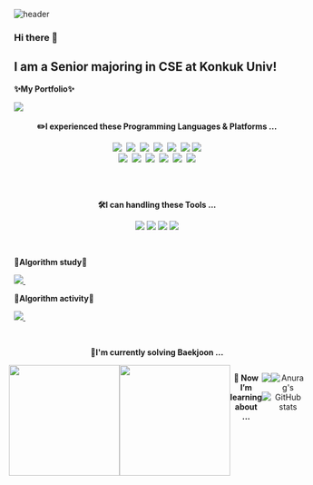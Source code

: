 <!--
**leeseohoo/leeseohoo** is a ✨ _special_ ✨ repository because its `README.md` (this file) appears on your GitHub profile.
- 🔭 I’m currently working on ...
- 🌱 I’m currently learning ...
- 👯 I’m looking to collaborate on ...
- 🤔 I’m looking for help with ...
- 💬 Ask me about ...
- 📫 How to reach me: ...
- 😄 Pronouns: ...
- ⚡ Fun fact: ...
-->
![header](https://capsule-render.vercel.app/api?color=gradient&customColorList=0,2,2,5,30&type=Waving&text=Take%20a%20Look💫&height=180&fontColor=FAFAFA&fontSize=60&fontAlignY=40)
### Hi there 👋
<h2> I am a Senior majoring in CSE at Konkuk Univ!</h2>

<p><b>✨My Portfolio✨</b></p>
<p>
  <a href="https://torch-request-f2e.notion.site/adfaa5abb6784deb8c76fb353255d356?pvs=4"><img src="https://img.shields.io/badge/포트폴리오-000000?style=flat&logo=notion&logoColor=white"/></a>&nbsp
</p>

<p align="center"><b>✏️I experienced these Programming Languages & Platforms ...</b></p>
<p align="center">
  <img src="https://img.shields.io/badge/C-A8B9CC?style=flat&logo=C&logoColor=white"/></a>&nbsp 
  <img src="https://img.shields.io/badge/C++-00599C?style=flat&logo=C%2B%2B&logoColor=white"/></a>&nbsp 
  <img src="https://img.shields.io/badge/Java-007396?style=flat&logo=Java&logoColor=white"/></a>&nbsp 
  <img src="https://img.shields.io/badge/Python-3766AB?style=flat&logo=Python&logoColor=white"/></a>&nbsp 
  <img src="https://img.shields.io/badge/kotlin-7F52FF?style=flat&logo=kotlin&logoColor=white"/></a>&nbsp
  <img src="https://img.shields.io/badge/firebase-FFCA28?style=flat&logo=firebase&logoColor=white">
  <img src="https://img.shields.io/badge/Intellij%20idea-000000?style=flat&logo=intellij%20idea&logoColor=white"/>
  </br>
  <img src="https://img.shields.io/badge/HTML-E34F26?style=flat&logo=HTML&logoColor=white"/></a>&nbsp 
  <img src="https://img.shields.io/badge/css-1572B6?style=flat&logo=css3&logoColor=white"/></a>&nbsp
  <img src="https://img.shields.io/badge/Javascript-ffb13b?style=flat&logo=javascript&logoColor=white"/></a>&nbsp
  <img src="https://img.shields.io/badge/Node.js-339933?style=flat&logo=Node.js&logoColor=white"/></a>&nbsp 
  <img src="https://img.shields.io/badge/react-61DAFB?style=flat&logo=react&logoColor=white"/></a>&nbsp
  <img src="https://img.shields.io/badge/MySql-4479A1?style=flat&logo=mysql&logoColor=white">
  </br>
</p>
</br>
</br>
  
<p align="center"><b>🛠️I can handling these Tools ...</b></p>
<p align="center">
  <img src="https://img.shields.io/badge/VSCODE-007ACC?style=flat&logo=visualstudiocode&logoColor=white"/>
  <img src="https://img.shields.io/badge/Figma-F24E1E?style=flat&logo=figma&logoColor=white"/>
  <img src="https://img.shields.io/badge/Notion-000000?style=flat&logo=notion&logoColor=white"/>
  <img src="https://img.shields.io/badge/GitHub-181717?style=flat&logo=GitHub&logoColor=white"/>
</p>
</br>

<p> <b>📜Algorithm study📜</b></p>
  <p>
  <a href="https://www.notion.so/9add51f476244ba180872f35d7a8ce81?pvs=4"><img src="https://img.shields.io/badge/스터디-000000?style=flat&logo=notion&logoColor=white"/>
  </a>&nbsp
</p>
<p> <b>📜Algorithm activity📜</b></p>
  <p>
  <a href="https://torch-request-f2e.notion.site/AlKon-8be37ecde1964db28ec2b09d399c4a4c?pvs=4"><img src="https://img.shields.io/badge/동아리-000000?style=flat&logo=notion&logoColor=white"/>
  </a>&nbsp
</p>
</br>

<p align="center"><b>🌱I'm currently solving Baekjoon ...</b></p>
<div class="container" align=center style="display:flex; justify-content:center;">
  <a href="https://solved.ac/profile/sm01004"><img height=195 src="http://mazassumnida.wtf/api/v2/generate_badge?boj=sm01004"></a>
<a href="https://solved.ac/profile/sm01004"><img height=195 src="http://mazandi.herokuapp.com/api?handle=sm01004&theme=cold"/></a>
</br>
</br>
  
<b>🤔 Now I’m learning about ...</b>
<p align="center">
  <img src="https://img.shields.io/badge/react-61DAFB?style=flat&logo=react&logoColor=white"/></a>&nbsp
  <img src="https://img.shields.io/badge/GitHub-181717?style=flat&logo=GitHub&logoColor=white"/>
</p>

![Anurag's GitHub stats](https://github-readme-stats.vercel.app/api?username=leeseohoo&show_icons=true&theme=radical)
